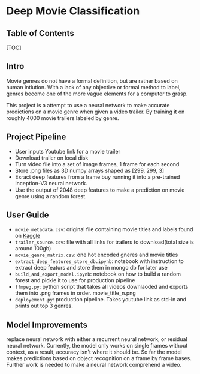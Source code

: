 

Deep Movie Classification
===


## Table of Contents

[TOC]

## Intro

Movie genres do not have a formal definition, but are rather based on human intiution. With a lack of any objective or formal method to label, genres become one of the more vague elements for a computer to grasp.

This project is a attempt to use a neural network to make accurate predictions on a movie genre when given a video trailer. By training it on roughly 4000 movie trailers labeled by genre.

Project Pipeline
---
* User inputs Youtube link for a movie trailer
* Download trailer on local disk
* Turn video file into a set of image frames, 1 frame for each second
* Store .png files as 3D numpy arrays shaped as [299, 299, 3]
* Exract deep features from a frame buy running it into a pre-trained Inception-V3 neural network.
* Use the output of 2048 deep features to make a prediction on movie genre using a random forest.



User Guide
---
* `movie_metadata.csv`: original file containing movie titles and labels found on [Kaggle](https://www.kaggle.com/carolzhangdc/imdb-5000-movie-dataset)
* `trailer_source.csv`: file with all links for trailers to download(total size is around 100gb)
* `movie_genre_matrix.csv`: one hot encoded gneres and movie titles
* `extract_deep_features_store_db.ipynb`: notebook with instruction to extract deep featurs and store them in mongo db for later use
* `build_and_export_model.ipynb`: notebook on how to build a random forest and pickle it to use for production pipeline
* `ffmpeg.py`: python script that takes all videos downlaoded and exports them into .png frames in order. movie_title_n.png
* `deployement.py`: production pipeline. Takes youtube link as std-in and prints out top 3 genres.

## Model Improvements
replace neural network with either a recurrent neural network, or residual neural network. Currently, the model only works on single frames without context, as a result, accuracy isn't where it should be. So far the model makes predictions based on object recognition on a frame by frame bases. Further work is needed to make a neural network comprehend a video.
